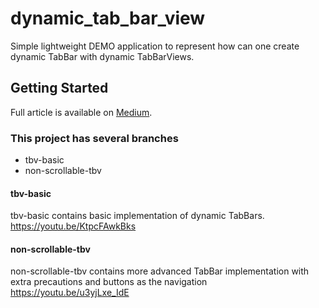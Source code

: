 # dynamic_tab_bar_view

Simple lightweight DEMO application to represent how can one create dynamic TabBar with dynamic TabBarViews.

## Getting Started

Full article is available on [Medium](https://medium.com/@aurimas.deimantas/dynamic-tabbar-and-tabbarview-in-flutter-7f364b266aef?sk=652c7f804e457e9c12793e6155347d10).

### This project has several branches
- tbv-basic
- non-scrollable-tbv

#### tbv-basic
tbv-basic contains basic implementation of dynamic TabBars.
https://youtu.be/KtpcFAwkBks


#### non-scrollable-tbv
non-scrollable-tbv contains more advanced TabBar implementation with extra precautions and buttons as the navigation
https://youtu.be/u3yjLxe_IdE

